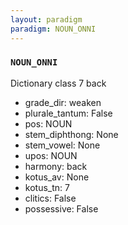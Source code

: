 ```yaml
---
layout: paradigm
paradigm: NOUN_ONNI
---
```

### ` NOUN_ONNI `

Dictionary class 7 back
* grade_dir: weaken
* plurale_tantum: False
* pos: NOUN
* stem_diphthong: None
* stem_vowel: None
* upos: NOUN
* harmony: back
* kotus_av: None
* kotus_tn: 7
* clitics: False
* possessive: False
